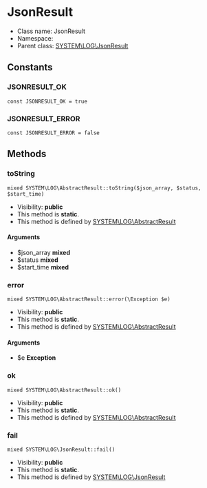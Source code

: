 JsonResult
===============






* Class name: JsonResult
* Namespace: 
* Parent class: [SYSTEM\LOG\JsonResult](SYSTEM-LOG-JsonResult.md)



Constants
----------


### JSONRESULT_OK

    const JSONRESULT_OK = true





### JSONRESULT_ERROR

    const JSONRESULT_ERROR = false







Methods
-------


### toString

    mixed SYSTEM\LOG\AbstractResult::toString($json_array, $status, $start_time)





* Visibility: **public**
* This method is **static**.
* This method is defined by [SYSTEM\LOG\AbstractResult](SYSTEM-LOG-AbstractResult.md)


#### Arguments
* $json_array **mixed**
* $status **mixed**
* $start_time **mixed**



### error

    mixed SYSTEM\LOG\AbstractResult::error(\Exception $e)





* Visibility: **public**
* This method is **static**.
* This method is defined by [SYSTEM\LOG\AbstractResult](SYSTEM-LOG-AbstractResult.md)


#### Arguments
* $e **Exception**



### ok

    mixed SYSTEM\LOG\AbstractResult::ok()





* Visibility: **public**
* This method is **static**.
* This method is defined by [SYSTEM\LOG\AbstractResult](SYSTEM-LOG-AbstractResult.md)




### fail

    mixed SYSTEM\LOG\JsonResult::fail()





* Visibility: **public**
* This method is **static**.
* This method is defined by [SYSTEM\LOG\JsonResult](SYSTEM-LOG-JsonResult.md)



